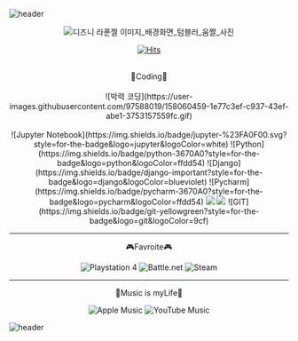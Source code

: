 

<!--
**gheun712/gheun712** is a ✨ _special_ ✨ repository because its `README.md` (this file) appears on your GitHub profile.

Here are some ideas to get you started:

- 🔭 I’m currently working on ...
- 🌱 I’m currently learning ...
- 👯 I’m looking to collaborate on ...
- 🤔 I’m looking for help with ...
- 💬 Ask me about ...
- 📫 How to reach me: ...
- 😄 Pronouns: ...
- ⚡ Fun fact: ...
-->

![header](https://capsule-render.vercel.app/api?type=wave&color=auto&height=300&section=header&text=GaHeun%20KIM&fontSize=90)

<div align="center">


![디즈니 라푼젤 이미지_배경화면_텀블러_움짤_사진](https://user-images.githubusercontent.com/97588019/150247143-18d5221f-d8c5-4ad7-8886-1a7e4b8ce9b4.gif)


[![Hits](https://hits.seeyoufarm.com/api/count/incr/badge.svg?url=https%3A%2F%2Fgithub.com%2Fgheun712&count_bg=%23F102B6&title_bg=%23555555&icon=ghostery.svg&icon_color=%23E7E7E7&title=hi%3A%29&edge_flat=false)](https://github.com/gheun712)

<br>
💎Coding💎
<br>
<br>
![박력 코딩](https://user-images.githubusercontent.com/97588019/158060459-1e77c3ef-c937-43ef-abe1-3753157559fc.gif)
<br>
<br>
![Jupyter Notebook](https://img.shields.io/badge/jupyter-%23FA0F00.svg?style=for-the-badge&logo=jupyter&logoColor=white)
![Python](https://img.shields.io/badge/python-3670A0?style=for-the-badge&logo=python&logoColor=ffdd54)
![Django](https://img.shields.io/badge/django-important?style=for-the-badge&logo=django&logoColor=blueviolet)
![Pycharm](https://img.shields.io/badge/pycharm-3670A0?style=for-the-badge&logo=pycharm&logoColor=ffdd54)
<img src="https://img.shields.io/badge/html-E34F26?style=for-the-badge&logo=html5&logoColor=white">
<img src="https://img.shields.io/badge/css-1572B6?style=for-the-badge&logo=css3&logoColor=white">
![GIT](https://img.shields.io/badge/git-yellowgreen?style=for-the-badge&logo=git&logoColor=9cf)
<br>

---  

🎮Favroite🎮

![Playstation 4](https://img.shields.io/badge/Playstation%204-003791?style=for-the-badge&logo=playstation-4&logoColor=white)
![Battle.net](https://img.shields.io/badge/battle.net-%2300AEFF.svg?style=for-the-badge&logo=battle.net&logoColor=white)
![Steam](https://img.shields.io/badge/steam-%23000000.svg?style=for-the-badge&logo=steam&logoColor=white)

  
---
 
🎈Music is myLife🎈
 
![Apple Music](https://img.shields.io/badge/Apple_Music-9933CC?style=for-the-badge&logo=apple-music&logoColor=white)
![YouTube Music](https://img.shields.io/badge/YouTube_Music-FF0000?style=for-the-badge&logo=youtube-music&logoColor=white)

</div>

![header](https://capsule-render.vercel.app/api?type=shark&color=auto&height=300&section=header)


